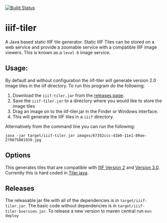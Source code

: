 [![Build Status](https://travis-ci.org/glenrobson/iiif-tiler.svg?branch=master)](https://travis-ci.org/glenrobson/iiif-tiler)

# iiif-tiler
A Java based static IIIF tile generator. Static IIIF Tiles can be stored on a web service and provide a zoomable service with a compatible IIIF image viewers. This is known as a `level 0` image service. 

## Usage:
By default and without configuration the iiif-tiler will generate version 2.0 image tiles in the iiif directory. To run this program do the following:

 1. Download the `iiif-tiler.jar` from the [releases page](https://github.com/glenrobson/iiif-tiler/releases). 
 2. Save the `iiif-tiler.jar` to a directory where you would like to store the image tiles
 3. Drag an image on to the iiif-tiler.jar in the Finder or Windows interface.
 4. This will generate the IIIF tiles in a `iiif` directory. 

Alternatively from the command line you can run the following:

```
java -jar target/iiif-tiler.jar images/67352ccc-d1b0-11e1-89ae-279075081939.jpg
```

## Options

This generates tiles that are compatible with [IIIF Version 2](https://iiif.io/api/image/2.1/) and [Version 3.0](https://iiif.io/api/image/3.0/). Currently this is hard coded in [Tiler.java](https://github.com/glenrobson/iiif-tiler/blob/939ce3f929b415dd97d780033c2eef8ab31c4854/src/main/java/uk/co/gdmrdigital/iiif/image/Tiler.java#L126). 

## Releases

The releasable jar file with all of the dependencies is in `target/iiif-tiler.jar`. The basic code without dependencies is in `target/iiif-tiler-$version.jar`. To release a new version to maven central run `mvn deploy`
